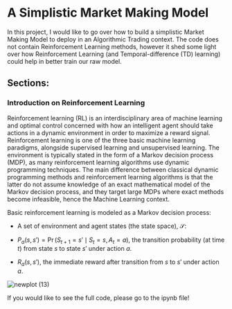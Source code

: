 #  A Simplistic Market Making Model

In this project, I would like to go over how to build a simplistic Market Making Model to deploy in an Algorithmic Trading context. The code does not contain Reinforcement Learning methods, however it shed some light over how Reinforcement Learning (and Temporal-difference (TD) learning) could help in better train our raw model.

## Sections:


### Introduction on Reinforcement Learning

Reinforcement learning (RL) is an interdisciplinary area of machine learning and optimal control concerned with how an intelligent agent should take actions in a dynamic environment in order to maximize a reward signal. Reinforcement learning is one of the three basic machine learning paradigms, alongside supervised learning and unsupervised learning. The environment is typically stated in the form of a Markov decision process (MDP), as many reinforcement learning algorithms use dynamic programming techniques. The main difference between classical dynamic programming methods and reinforcement learning algorithms is that the latter do not assume knowledge of an exact mathematical model of the Markov decision process, and they target large MDPs where exact methods become infeasible, hence the Machine Learning context.


Basic reinforcement learning is modeled as a Markov decision process:

- A set of environment and agent states (the state space), ${\displaystyle {\mathcal {S}}}$:


- ${\displaystyle P_{a}(s,s')=\Pr(S_{t+1}=s'\mid S_{t}=s,A_{t}=a)}$, the transition probability (at time ${\displaystyle t}$) from state ${\displaystyle s}$ to state ${\displaystyle s'}$ under action ${\displaystyle a}$.

- ${\displaystyle R_{a}(s,s')}$, the immediate reward after transition from ${\displaystyle s}$ to ${\displaystyle s'}$ under action ${\displaystyle a}$.

  
![newplot (13)](https://github.com/user-attachments/assets/15b5ff52-9ceb-4cac-b373-f9f053147d67)


If you would like to see the full code, please go to the ipynb file!

